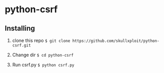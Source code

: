 # python-csrf

## Installing
1. clone this repo
`
$ git clone https://github.com/skullxploit/python-csrf.git
`

2. Change dir
`
$ cd python-csrf
`

3. Run csrf.py
`
$ python csrf.py
`

